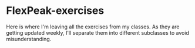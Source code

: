 # FlexPeak-exercises
Here is where I'm leaving all the exercises from my classes. As they are getting updated weekly, I'll separate them into different subclasses to avoid misunderstanding.
